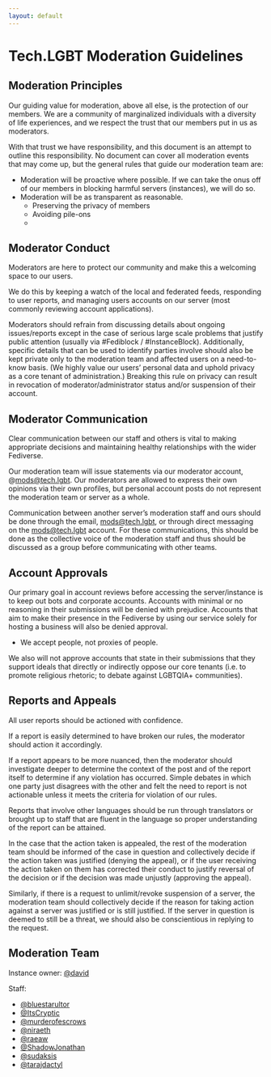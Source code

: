 ```yaml
---
layout: default
---
```

# Tech.LGBT Moderation Guidelines

## Moderation Principles

Our guiding value for moderation, above all else, is the protection of our members. We are a community of marginalized individuals with a diversity of life experiences, and we respect the trust that our members put in us as moderators.

With that trust we have responsibility, and this document is an attempt to outline this responsibility. No document can cover all moderation events that may come up, but the general rules that guide our moderation team are:

- Moderation will be proactive where possible. If we can take the onus off of our members in blocking harmful servers (instances), we will do so.
- Moderation will be as transparent as reasonable.
    - Preserving the privacy of members
    - Avoiding pile-ons
    -

## Moderator Conduct

Moderators are here to protect our community and make this a welcoming space to our users.

We do this by keeping a watch of the local and federated feeds, responding to user reports, and managing users accounts on our server (most commonly reviewing account applications).

Moderators should refrain from discussing details about ongoing issues/reports except in the case of serious large scale problems that justify public attention (usually via #Fediblock / #InstanceBlock). Additionally, specific details that can be used to identify parties involve should also be kept private only to the moderation team and affected users on a need-to-know basis. (We highly value our users’ personal data and uphold privacy as a core tenant of administration.) Breaking this rule on privacy can result in revocation of moderator/administrator status and/or suspension of their account.

## Moderator Communication

Clear communication between our staff and others is vital to making appropriate decisions and maintaining healthy relationships with the wider Fediverse.

Our moderation team will issue statements via our moderator account, @mods@tech.lgbt. Our moderators are allowed to express their own opinions via their own profiles, but personal account posts do not represent the moderation team or server as a whole.

Communication between another server’s moderation staff and ours should be done through the email, mods@tech.lgbt, or through direct messaging on the mods@tech.lgbt account. For these communications, this should be done as the collective voice of the moderation staff and thus should be discussed as a group before communicating with other teams.

## Account Approvals

Our primary goal in account reviews before accessing the server/instance is to keep out bots and corporate accounts.  Accounts with minimal or no reasoning in their submissions will be denied with prejudice. Accounts that aim to make their presence in the Fediverse by using our service solely for hosting a business will also be denied approval.

- We accept people, not proxies of people.

We also will not approve accounts that state in their submissions that they support ideals that directly or indirectly oppose our core tenants (i.e. to promote religious rhetoric; to debate against LGBTQIA+ communities).

## Reports and Appeals

All user reports should be actioned with confidence.

If a report is easily determined to have broken our rules, the moderator should action it accordingly.

If a report appears to be more nuanced, then the moderator should investigate deeper to determine the context of the post and of the report itself to determine if any violation has occurred. Simple debates in which one party just disagrees with the other and felt the need to report is not actionable unless it meets the criteria for violation of our rules.

Reports that involve other languages should be run through translators or brought up to staff that are fluent in the language so proper understanding of the report can be attained.

In the case that the action taken is appealed, the rest of the moderation team should be informed of the case in question and collectively decide if the action taken was justified (denying the appeal), or if the user receiving the action taken on them has corrected their conduct to justify reversal of the decision or if the decision was made unjustly (approving the appeal).

Similarly, if there is a request to unlimit/revoke suspension of a server, the moderation team should collectively decide if the reason for taking action against a server was justified or is still justified. If the server in question is deemed to still be a threat, we should also be conscientious in replying to the request.

## Moderation Team

Instance owner: [@david](https://tech.lgbt/@david)

Staff:

- [@bluestarultor](https://tech.lgbt/@bluestarultor)
- [@ItsCryptic](https://tech.lgbt/@ItsCryptic)
- [@murderofescrows](https://tech.lgbt/@murderofescrows)
- [@niraeth](https://tech.lgbt/@niraeth)
- [@raeaw](https://tech.lgbt/@raeaw)
- [@ShadowJonathan](https://tech.lgbt/@ShadowJonathan)
- [@sudaksis](https://tech.lgbt/@sudaksis)
- [@tarajdactyl](https://tech.lgbt/@tarajdactyl)
